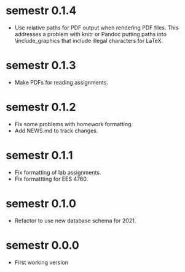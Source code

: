 # semestr 0.1.4

* Use relative paths for PDF output when rendering PDF files. 
  This addresses a problem with knitr or Pandoc putting paths into 
  \include_graphics that include illegal characters for LaTeX.

# semestr 0.1.3

* Make PDFs for reading assignments.

# semestr 0.1.2

* Fix some problems with homework formatting.
* Add NEWS.md to track changes.

# semestr 0.1.1

* Fix formatting of lab assignments. 
* Fix formattting for EES 4760.

# semestr 0.1.0

* Refactor to use new database schema for 2021.

# semestr 0.0.0

* First working version
